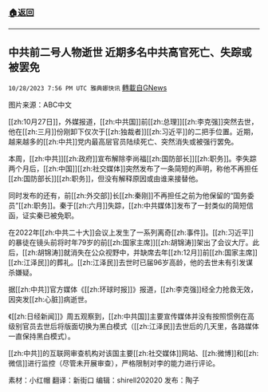 ###  [:house:返回](README.md)
---


## 中共前二号人物逝世 近期多名中共高官死亡、失踪或被罢免
`10/28/2023 7:56 PM UTC 雅典娜快讯` [轉載自GNews](https://gnews.org/articles/1893127)

图片来源：ABC中文

[[zh:10月27日]]，外媒报道，[[zh:中共国]]前[[zh:总理]][[zh:李克强]]突然去世，他在[[zh:三月]]份刚卸下仅次于[[zh:独裁者]][[zh:习近平]]的二把手位置。近期，越来越多的[[zh:中共]]党内最高层官员陆续死亡、突然消失或被强行罢免。

本周，[[zh:中共]][[zh:政府]]宣布解除李尚福[[zh:国防部长]][[zh:职务]]。李失踪两个月后，[[zh:中国]][[zh:社交媒体]]突然发布了一条简短的声明，称他不再担任[[zh:国防部长]][[zh:职务]]，但没有解释原因或由谁来接替他。

同时发布的还有，前[[zh:外交部]]长[[zh:秦刚]]不再担任之前为他保留的“国务委员”[[zh:职务]]。秦于[[zh:六月]]失踪，[[zh:中共媒体]]发布了一封类似的简短信函，证实秦已被免职。

在2022年[[zh:中共二十大]]会议上发生了一系列离奇[[zh:事件]]。[[zh:习近平]]的暴徒在镜头前将时年79岁的前[[zh:国家主席]][[zh:胡锦涛]]架出了会议大厅。此后，[[zh:胡锦涛]]就消失在公众视野中，并缺席去年[[zh:12月]]前[[zh:国家主席]][[zh:江泽民]]的葬礼。[[zh:江泽民]]去世时已届96岁高龄，他的去世未有引发谋杀嫌疑。

据[[zh:中共]]官方媒体《[[zh:环球时报]]》报道，[[zh:李克强]]经全力抢救无效，因突发[[zh:心脏]]病逝世。

《[[zh:日经新闻]]》周五观察到，[[zh:中共国]]主要宣传媒体并没有按照惯例在高级别官员去世后将版面切换为黑白模式（[[zh:江泽民]]去世后的几天里，各路媒体一直保持黑白模式）。

[[zh:中共]]的互联网审查机构对该国主要[[zh:社交媒体]]网站、[[zh:微博]]和[[zh:微信]]进行监控（尽管未开展审查），严格限制对李的能力进行评论。

素材：小红帽  翻译：新街口  编辑：shirell202020  发布：陶子


